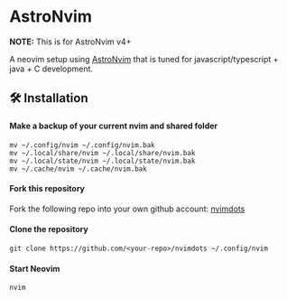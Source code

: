 # AstroNvim

**NOTE:** This is for AstroNvim v4+

A neovim setup using [AstroNvim](https://github.com/AstroNvim/AstroNvim) that is tuned for javascript/typescript + java + C development.

## 🛠️ Installation

#### Make a backup of your current nvim and shared folder

```shell
mv ~/.config/nvim ~/.config/nvim.bak
mv ~/.local/share/nvim ~/.local/share/nvim.bak
mv ~/.local/state/nvim ~/.local/state/nvim.bak
mv ~/.cache/nvim ~/.cache/nvim.bak
```

#### Fork this repository

Fork the following repo into your own github account: [nvimdots](https://github.com/amplexus/nvimdots)

#### Clone the repository

```shell
git clone https://github.com/<your-repo>/nvimdots ~/.config/nvim
```

#### Start Neovim

```shell
nvim
```
